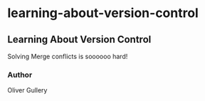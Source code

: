 # learning-about-version-control

## Learning About Version Control
Solving Merge conflicts is soooooo hard!


### Author
Oliver Gullery
